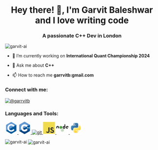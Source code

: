 <h1 align="center">Hey there! 👋, I'm Garvit Baleshwar and I love writing code</h1>
<h3 align="center">A passionate C++ Dev in London</h3>

<p align="left"> <img src="https://komarev.com/ghpvc/?username=garvit-ai&label=Profile%20views&color=0e75b6&style=flat" alt="garvit-ai" /> </p>

- 🔭 I’m currently working on **International Quant Championship 2024**

- 💬 Ask me about **C++**

- 📫 How to reach me **garrvitb:gmail.com**

<h3 align="left">Connect with me:</h3>
<p align="left">
<a href="https://www.hackerrank.com/@garrvitb" target="blank"><img align="center" src="https://raw.githubusercontent.com/rahuldkjain/github-profile-readme-generator/master/src/images/icons/Social/hackerrank.svg" alt="@garrvitb" height="30" width="40" /></a>
</p>

<h3 align="left">Languages and Tools:</h3>
<p align="left"> <a href="https://www.cprogramming.com/" target="_blank" rel="noreferrer"> <img src="https://raw.githubusercontent.com/devicons/devicon/master/icons/c/c-original.svg" alt="c" width="40" height="40"/> </a> <a href="https://www.w3schools.com/cpp/" target="_blank" rel="noreferrer"> <img src="https://raw.githubusercontent.com/devicons/devicon/master/icons/cplusplus/cplusplus-original.svg" alt="cplusplus" width="40" height="40"/> </a> <a href="https://git-scm.com/" target="_blank" rel="noreferrer"> <img src="https://www.vectorlogo.zone/logos/git-scm/git-scm-icon.svg" alt="git" width="40" height="40"/> </a> <a href="https://developer.mozilla.org/en-US/docs/Web/JavaScript" target="_blank" rel="noreferrer"> <img src="https://raw.githubusercontent.com/devicons/devicon/master/icons/javascript/javascript-original.svg" alt="javascript" width="40" height="40"/> </a> <a href="https://nodejs.org" target="_blank" rel="noreferrer"> <img src="https://raw.githubusercontent.com/devicons/devicon/master/icons/nodejs/nodejs-original-wordmark.svg" alt="nodejs" width="40" height="40"/> </a> <a href="https://www.python.org" target="_blank" rel="noreferrer"> <img src="https://raw.githubusercontent.com/devicons/devicon/master/icons/python/python-original.svg" alt="python" width="40" height="40"/> </a> </p>

<p><img align="left" src="https://github-readme-stats.vercel.app/api/top-langs?username=garvit-ai&show_icons=true&locale=en&layout=compact" alt="garvit-ai" /></p>

<p>&nbsp;<img align="center" src="https://github-readme-stats.vercel.app/api?username=garvit-ai&show_icons=true&locale=en" alt="garvit-ai" /></p>
